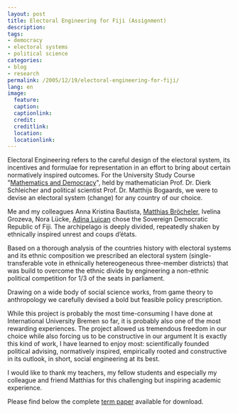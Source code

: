 ```yaml
---
layout: post
title: Electoral Engineering for Fiji (Assignment)
description:
tags:
- democracy
- electoral systems
- political science
categories:
- blog
- research
permalink: /2005/12/19/electoral-engineering-for-fiji/
lang: en
image:
  feature:
  caption:
  captionlink:
  credit:
  creditlink:
  location:
  locationlink:
---
```


Electoral Engineering refers to the careful design of the electoral system, its incentives and formulae for representation in an effort to bring about certain normatively inspired outcomes.
For the University Study Course "[Mathematics and Democracy](http://www.jacobs-university.de/academics/courses/Fall_2005/USC/020008_1)", held by mathematician Prof. Dr. Dierk Schleicher and political scientist Prof. Dr. Matthijs Bogaards, we were to devise an electoral system (change) for any country of our choice.

<!--more-->

Me and my colleagues Anna Kristina Bautista, [Matthias Bröcheler](http://www.matthiasb.com), Ivelina Grozeva, Nora Lücke, [Adina Luican](http://www.physics.rutgers.edu/~aluican/) chose the Sovereign Democratic Republic of Fiji.
The archipelago is deeply divided, repeatedly shaken by ethnically inspired unrest and coups d’états.

Based on a thorough analysis of the countries history with electoral systems and its ethnic composition we prescribed an electoral system (single-transferable vote in ethnically hetereogeneous three-member districts) that was build to overcome the ethnic divide by engineering a non-ethnic political competition for 1/3 of the seats in parliament.

Drawing on a wide body of social science works, from game theory to anthropology we carefully devised a bold but feasible policy prescription.

While this project is probably the most time-consuming I have done at International University Bremen so far, it is probably also one of the most rewarding experiences.
The project allowed us tremendous freedom in our choice while also forcing us to be constructive in our argument
It is exactly this kind of work, I have learned to enjoy most:
scientifically founded political advising, normatively inspired, empirically rooted and constructive in its outlook, in short, social engineering at its best.

I would like to thank my teachers, my fellow students and especially my colleague and friend Matthias for this challenging but inspiring academic experience.

Please find below the complete [term paper](https://dl.dropboxusercontent.com/u/5341489/images/fiji-electoral-engineering_a-bautista-m-broecheler-i-grozeva-n-luecke-a-luican-m-held.pdf) available for download.